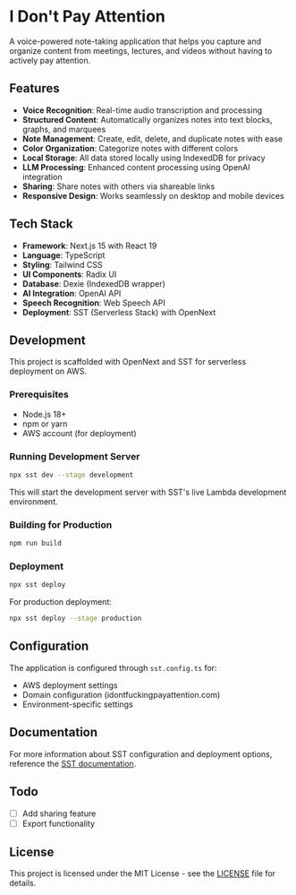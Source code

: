 # I Don't Pay Attention

A voice-powered note-taking application that helps you capture and organize content from meetings, lectures, and videos without having to actively pay attention.

## Features

- **Voice Recognition**: Real-time audio transcription and processing
- **Structured Content**: Automatically organizes notes into text blocks, graphs, and marquees
- **Note Management**: Create, edit, delete, and duplicate notes with ease
- **Color Organization**: Categorize notes with different colors
- **Local Storage**: All data stored locally using IndexedDB for privacy
- **LLM Processing**: Enhanced content processing using OpenAI integration
- **Sharing**: Share notes with others via shareable links
- **Responsive Design**: Works seamlessly on desktop and mobile devices

## Tech Stack

- **Framework**: Next.js 15 with React 19
- **Language**: TypeScript
- **Styling**: Tailwind CSS
- **UI Components**: Radix UI
- **Database**: Dexie (IndexedDB wrapper)
- **AI Integration**: OpenAI API
- **Speech Recognition**: Web Speech API
- **Deployment**: SST (Serverless Stack) with OpenNext

## Development

This project is scaffolded with OpenNext and SST for serverless deployment on AWS.

### Prerequisites

- Node.js 18+ 
- npm or yarn
- AWS account (for deployment)

### Running Development Server

```bash
npx sst dev --stage development
```

This will start the development server with SST's live Lambda development environment.

### Building for Production

```bash
npm run build
```

### Deployment

```bash
npx sst deploy
```

For production deployment:

```bash
npx sst deploy --stage production
```

## Configuration

The application is configured through `sst.config.ts` for:
- AWS deployment settings
- Domain configuration (idontfuckingpayattention.com)
- Environment-specific settings

## Documentation

For more information about SST configuration and deployment options, reference the [SST documentation](https://sst.dev/docs).

## Todo

- [ ] Add sharing feature
- [ ] Export functionality

## License

This project is licensed under the MIT License - see the [LICENSE](LICENSE) file for details.
